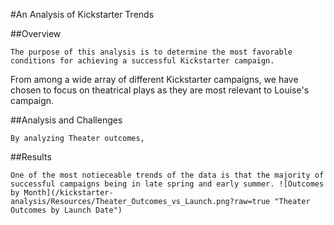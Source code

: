 #An Analysis of Kickstarter Trends

##Overview

	The purpose of this analysis is to determine the most favorable conditions for achieving a successful Kickstarter campaign.
From among a wide array of different Kickstarter campaigns, we have chosen to focus on theatrical plays as they are most relevant to Louise's campaign.


##Analysis and Challenges

	By analyzing Theater outcomes,




##Results

	One of the most notieceable trends of the data is that the majority of successful campaigns being in late spring and early summer. ![Outcomes by Month](/kickstarter-analysis/Resources/Theater_Outcomes_vs_Launch.png?raw=true "Theater Outcomes by Launch Date")